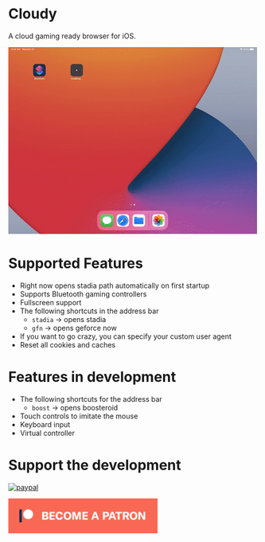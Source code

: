# Cloudy

A cloud gaming ready browser for iOS.

![](Media/cloudy.gif)

# Supported Features

- Right now opens stadia path automatically on first startup
- Supports Bluetooth gaming controllers
- Fullscreen support
- The following shortcuts in the address bar
  - `stadia` -> opens stadia
  - `gfn` -> opens geforce now
- If you want to go crazy, you can specify your custom user agent
- Reset all cookies and caches

# Features in development

- The following shortcuts for the address bar
  - `boost` -> opens boosteroid
- Touch controls to imitate the mouse
- Keyboard input
- Virtual controller

# Support the development

[![paypal](https://www.paypalobjects.com/en_US/i/btn/btn_donate_LG.gif)](https://www.paypal.com/cgi-bin/webscr?cmd=_s-xclick&hosted_button_id=79U6NVP3HMY68)

[![patreon](Media/becomePatreon.png)](https://www.patreon.com/bePatron?u=44456418)